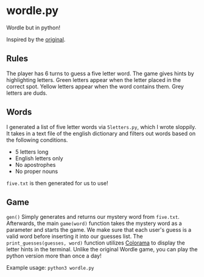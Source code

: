 # wordle.py

Wordle but in python!

Inspired by the [original](https://www.powerlanguage.co.uk/wordle/).

## Rules

The player has 6 turns to guess a five letter word.   The game gives hints by highlighting letters.  Green letters appear when the letter placed in the correct spot.  Yellow letters appear when the word contains them.  Grey letters are duds.

## Words

I generated a list of five letter words via `5letters.py`, which I wrote sloppily.  It takes in a text file of the english dictionary and filters out words based on the following conditions.  

* 5 letters long
* English letters only
* No apostrophes
* No proper nouns

`five.txt` is then generated for us to use!

## Game

`gen()` Simply generates and returns our mystery word from `five.txt`.  Afterwards, the main `game(word)` function takes the mystery word as a parameter and starts the game.  We make sure that each user's guess is a valid word before inserting it into our guesses list.  The `print_guesses(guesses, word)` function utilizes [Colorama](https://pypi.org/project/colorama/) to display the letter hints in the terminal.  Unlike the original Wordle game, you can play the python version more than once a day!

Example usage:
`python3 wordle.py`